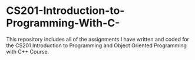 # CS201-Introduction-to-Programming-With-C-
This repository includes all of the assignments I have written and coded for the CS201 Introduction to Programming and Object Oriented Programming with C++ Course.
